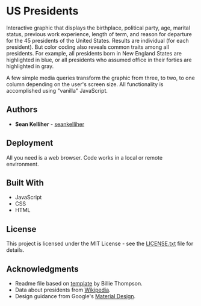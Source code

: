 # US Presidents

Interactive graphic that displays the birthplace, political party, age, marital status, previous work experience, length of term, and reason for departure for the 45 presidents of the United States. Results are individual (for each president). But color coding also reveals common traits among all presidents. For example, all presidents born in New England States are highlighted in blue, or all presidents who assumed office in their forties are highlighted in gray.

A few simple media queries transform the graphic from three, to two, to one column depending on the user's screen size. All functionality is accomplished using "vanilla" JavaScript.

## Authors

* **Sean Kelliher** - [seankelliher](https://github.com/seankelliher)

## Deployment

All you need is a web browser. Code works in a local or remote environment.

## Built With

* JavaScript
* CSS
* HTML

## License

This project is licensed under the MIT License - see the [LICENSE.txt](LICENSE.txt) file for details.

## Acknowledgments

* Readme file based on [template](https://gist.github.com/PurpleBooth/109311bb0361f32d87a2) by Billie Thompson.
* Data about presidents from [Wikipedia](https://www.wikipedia.org).
* Design guidance from Google's [Material Design](https://material.io/design/).
